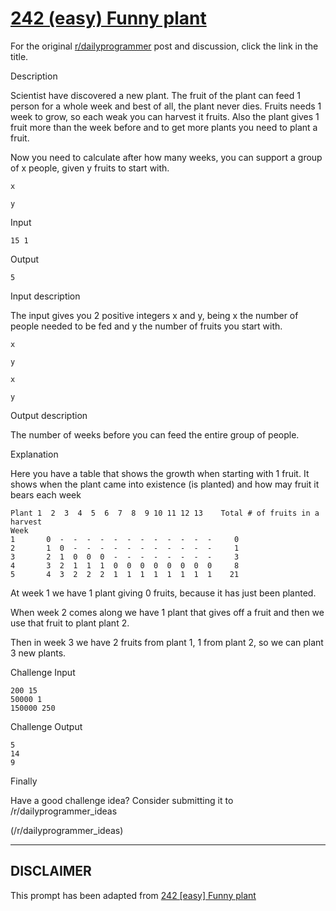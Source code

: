 # [242 (easy) Funny plant](https://www.reddit.com/r/dailyprogrammer/comments/3twuwf/20151123_challenge_242_easy_funny_plant/)

For the original [r/dailyprogrammer](https://www.reddit.com/r/dailyprogrammer/) post and discussion, click the link in the title.

Description

Scientist have discovered a new plant. The fruit of the plant can feed 1 person for a whole week and best of all, the plant never dies.
Fruits needs 1 week to grow, so each weak you can harvest it fruits.
Also the plant gives 1 fruit more than the week before and to get more plants you need to plant a fruit.

Now you need to calculate after how many weeks, you can support a group of x people, given y fruits to start with.


```
x
```

```
y
```
Input


```
15 1
```
Output


```
5
```
Input description

The input gives you 2 positive integers x and y, being x the number of people needed to be fed and y the number of fruits you start with.


```
x
```

```
y
```

```
x
```

```
y
```
Output description

The number of weeks before you can feed the entire group of people.

Explanation

Here you have a table that shows the growth when starting with 1 fruit.
It shows when the plant came into existence (is planted) and how may fruit it bears each week


```
Plant 1  2  3  4  5  6  7  8  9 10 11 12 13    Total # of fruits in a harvest
Week
1       0  -  -  -  -  -  -  -  -  -  -  -  -     0
2       1  0  -  -  -  -  -  -  -  -  -  -  -     1
3       2  1  0  0  0  -  -  -  -  -  -  -  -     3
4       3  2  1  1  1  0  0  0  0  0  0  0  0     8
5       4  3  2  2  2  1  1  1  1  1  1  1  1    21
```
At week 1 we have 1 plant giving 0 fruits, because it has just been planted.

When week 2 comes along we have 1 plant that gives off a fruit and then we use that fruit to plant plant 2.

Then in week 3 we have 2 fruits from plant 1, 1 from plant 2, so we can plant 3 new plants.

Challenge Input


```
200 15
50000 1
150000 250
```
Challenge Output


```
5
14
9
```
Finally

Have a good challenge idea?
Consider submitting it to /r/dailyprogrammer_ideas

(/r/dailyprogrammer_ideas)

----
## **DISCLAIMER**
This prompt has been adapted from [242 [easy] Funny plant](https://www.reddit.com/r/dailyprogrammer/comments/3twuwf/20151123_challenge_242_easy_funny_plant/
)
